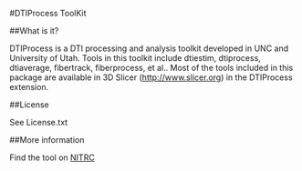 #DTIProcess ToolKit

##What is it?

DTIProcess is a DTI processing and analysis toolkit developed in UNC and University of Utah. Tools in this toolkit include dtiestim, dtiprocess, dtiaverage, fibertrack, fiberprocess, et al..
Most of the tools included in this package are available in 3D Slicer (http://www.slicer.org) in the DTIProcess extension.

##License

See License.txt

##More information

Find the tool on [NITRC](https://www.nitrc.org/projects/dtiprocess/)

